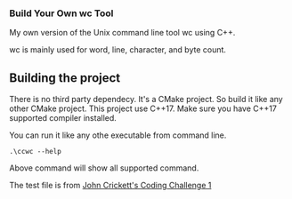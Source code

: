 ### Build Your Own wc Tool

My own version of the Unix command line tool wc using C++.

wc is mainly used for word, line, character, and byte count.

## Building the project
There is no third party dependecy. It's a CMake project. So build it like any other CMake project. This project use C++17. Make sure you have C++17 supported compiler installed.

You can run it like any othe executable from command line.

```
.\ccwc --help
```

Above command will show all supported command.

The test file is from [John Crickett's Coding Challenge 1](https://codingchallenges.fyi/)